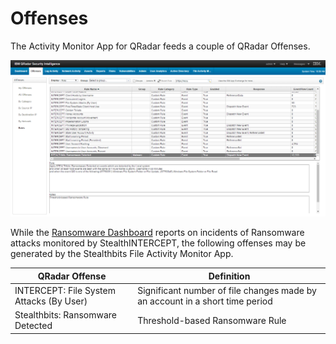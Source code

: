 # Offenses

The Activity Monitor App for QRadar feeds a couple of QRadar Offenses.

![Stealthbits Offenses in QRadar](/static/img/product_docs/activitymonitor/activitymonitor/siem/qradar/stealthbitsoffenses.png)

While the [Ransomware Dashboard](/docs/product_docs/activitymonitor/activitymonitor/siem/qradar/dashboard/ransomware.md) reports on incidents of Ransomware attacks monitored by StealthINTERCEPT, the following offenses may be generated by the Stealthbits File Activity Monitor App.

| QRadar Offense | Definition |
| --- | --- |
| INTERCEPT: File System Attacks (By User) | Significant number of file changes made by an account in a short time period |
| Stealthbits: Ransomware Detected | Threshold-based Ransomware Rule |
